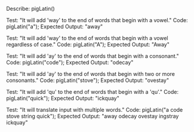 Describe: pigLatin()

Test: "It will add 'way' to the end of words that begin with a vowel."
Code: pigLatin("a");
Expected Output: "away"

Test: "It will add 'way' to the end of words that begin with a vowel regardless of case."
Code: pigLatin("A");
Expected Output: "Away"

Test: "It will add 'ay' to the end of words that begin with a consonant."
Code: pigLatin("code");
Expected Output: "odecay"

Test: "It will add 'ay' to the end of words that begin with two or more consonants."
Code: pigLatin("stove");
Expected Output: "ovestay"

Test: "It will add 'qu' to the end of words that begin with a 'qu'."
Code: pigLatin("quick");
Expected Output: "ickquay"

Test: "It will translate input with multiple words."
Code: pigLatin("a code stove string quick");
Expected Output: "away odecay ovestay ingstray ickquay"